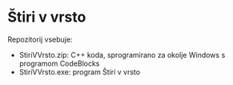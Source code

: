 # Štiri v vrsto
Repozitorij vsebuje:
- StiriVVrsto.zip: C++ koda, sprogramirano za okolje Windows s programom CodeBlocks
- StiriVVrsto.exe: program Štiri v vrsto
